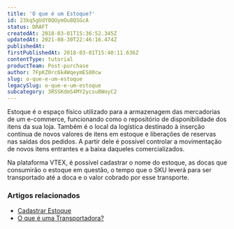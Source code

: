 ```yaml
---
title: 'O que é um Estoque?'
id: 23kq5gUdY0QOymOu8QSGcA
status: DRAFT
createdAt: 2018-03-01T15:36:52.345Z
updatedAt: 2021-08-30T22:46:16.474Z
publishedAt: 
firstPublishedAt: 2018-03-01T15:40:11.636Z
contentType: tutorial
productTeam: Post-purchase
author: 7FpKZ0rc6k4WqeymES80cw
slug: o-que-e-um-estoque
legacySlug: o-que-e-um-estoque
subcategory: 3RSSKdmS4MY2ycsu8WoyC2
---
```


Estoque é o espaço físico utilizado para a armazenagem das mercadorias de um e-commerce, funcionando como o repositório de disponibilidade dos itens da sua loja. Também é o local da logística destinado à inserção contínua de novos valores de itens em estoque e liberações de reservas nas saídas dos pedidos. A partir dele é possível controlar a movimentação de novos itens entrantes e a baixa daqueles comercializados.

Na plataforma VTEX, é possível cadastrar o nome do estoque, as docas que consumirão o estoque em questão, o tempo que o SKU leverá para ser transportado até a doca e o valor cobrado por esse transporte.

### Artigos relacionados
- [Cadastrar Estoque](/pt/tutorial/gerenciar-estoque)
- [O que é uma Transportadora?](/pt/tutorial/o-que-e-uma-transportadora)

